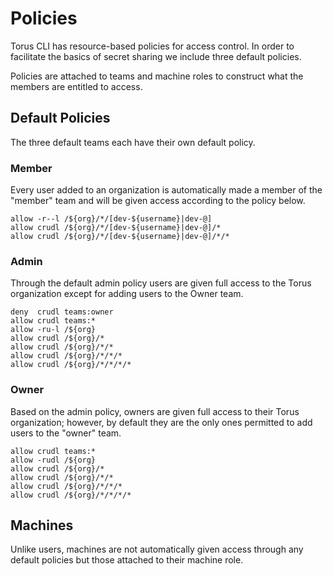 # Policies
Torus CLI has resource-based policies for access control. In order to facilitate the basics of secret sharing we include three default policies.

Policies are attached to teams and machine roles to construct what the members are entitled to access.

## Default Policies

The three default teams each have their own default policy.

### Member

Every user added to an organization is automatically made a member of the "member" team and will be given access according to the policy below.

```
allow -r--l /${org}/*/[dev-${username}|dev-@]
allow crudl /${org}/*/[dev-${username}|dev-@]/*
allow crudl /${org}/*/[dev-${username}|dev-@]/*/*
```

### Admin

Through the default admin policy users are given full access to the Torus organization except for adding users to the Owner team.

```
deny  crudl teams:owner
allow crudl teams:*
allow -ru-l /${org}
allow crudl /${org}/*
allow crudl /${org}/*/*
allow crudl /${org}/*/*/*
allow crudl /${org}/*/*/*/*
```

### Owner

Based on the admin policy, owners are given full access to their Torus organization; however, by default they are the only ones permitted to add users to the "owner" team.

```
allow crudl teams:*
allow -rudl /${org}
allow crudl /${org}/*
allow crudl /${org}/*/*
allow crudl /${org}/*/*/*
allow crudl /${org}/*/*/*/*
```

## Machines

Unlike users, machines are not automatically given access through any default policies but those attached to their machine role.
